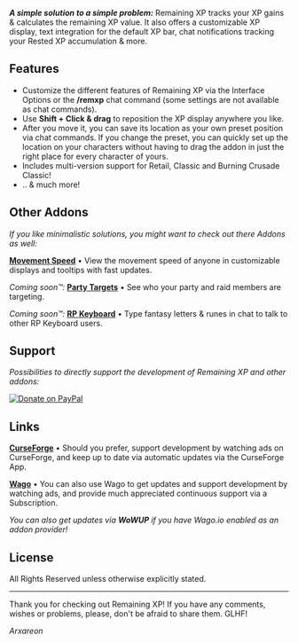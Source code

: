 ***A simple solution to a simple problem:*** Remaining XP tracks your XP gains & calculates the remaining XP value. It also offers a customizable XP display, text integration for the default XP bar, chat notifications tracking your Rested XP accumulation & more.

## Features
* Customize the different features of Remaining XP via the Interface Options or the **/remxp** chat command (some settings are not available as chat commands).
* Use **Shift + Click & drag** to reposition the XP display anywhere you like.
* After you move it, you can save its location as your own preset position via chat commands. If you change the preset, you can quickly set up the location on your characters without having to drag the addon in just the right place for every character of yours.
* Includes multi-version support for Retail, Classic and Burning Crusade Classic!
* .. & much more!

## Other Addons
*If you like minimalistic solutions, you might want to check out there Addons as well:*

[**Movement Speed**](https://bitbucket.org/Arxareon/movement-speed) • View the movement speed of anyone in customizable displays and tooltips with fast updates.

*Coming soon™:*
[**Party Targets**](https://bitbucket.org/Arxareon/party-targets) • See who your party and raid members are targeting.

*Coming soon™:*
[**RP Keyboard**](https://bitbucket.org/Arxareon/rp-keyboard) • Type fantasy letters & runes in chat to talk to other RP Keyboard users.

## Support
*Possibilities to directly support the development of Remaining XP and other addons:*

[![Donate on PayPal](https://upload.wikimedia.org/wikipedia/commons/thumb/b/b5/PayPal.svg/124px-PayPal.svg.png)](https://www.paypal.com/donate/?hosted_button_id=Z4FSAFKA5LX98)

## Links
[**CurseForge**](https://www.curseforge.com/wow/addons/remaining-xp) • Should you prefer, support development by watching ads on CurseForge, and keep up to date via automatic updates via the CurseForge App.

[**Wago**](https://addons.wago.io/addons/remaining-xp) • You can also use Wago to get updates and support development by watching ads, and provide much appreciated continuous support via a Subscription.

*You can also get updates via **WoWUP** if you have Wago.io enabled as an addon provider!*

## License
All Rights Reserved unless otherwise explicitly stated.

- - -
Thank you for checking out Remaining XP!
If you have any comments, wishes or problems, please, don't be afraid to share them. GLHF!

*Arxareon*